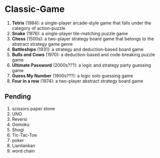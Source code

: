 # Classic-Game
1. **Tetris** (1984):  a single-player arcade-style game that falls under the category of action-puzzle
2. **Snake** (1976): a single-player tile-matching puzzle game
3. **Chess** (1500s): a two-player strategy board game that belongs to the abstract strategy game genre
4. **Battleships** (1931): a strategy and deduction-based board game
5. **Bulls and Cows** (1970): a deduction-based and code-breaking puzzle game
6. **Ultimate Password** (2000s???): a logic and strategy party guessing game
7. **Guess My Number** (1900s???): a logic solo guessing game
8. **Four in a row** (1974): a two-player abstract strategy board game

## Pending
1. scissors paper stone
2. UNO
3. Reversi
4. Gomoku
5. Shogi
6. Tic-Tac-Toe
7. poker
8. Lianliankan
9. word chain
